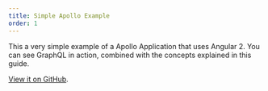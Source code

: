 ```yaml
---
title: Simple Apollo Example
order: 1
---
```


This a very simple example of a Apollo Application that uses Angular 2. You can see GraphQL in action, combined with the concepts explained in this guide.

[View it on GitHub](https://github.com/apollostack/frontpage-angular2-app).
